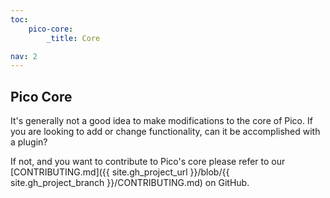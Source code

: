 ```yaml
---
toc:
    pico-core:
        _title: Core

nav: 2
---
```


## Pico Core

It's generally not a good idea to make modifications to the core of Pico. If you
are looking to add or change functionality, can it be accomplished with a plugin?

If not, and you want to contribute to Pico's core please refer to our [CONTRIBUTING.md]({{ site.gh_project_url }}/blob/{{ site.gh_project_branch }}/CONTRIBUTING.md) on GitHub.
